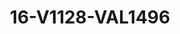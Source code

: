 ---
title: 16-V1128-VAL1496
image: 16-V1128-VAL1496.jpg
brand: valentini-couture
layout: vestito
---